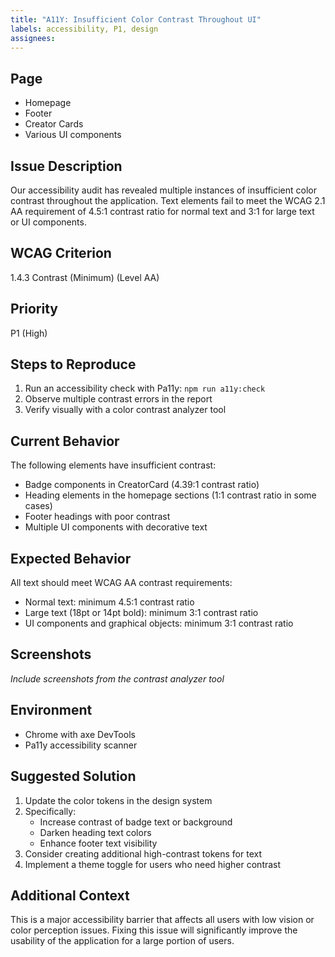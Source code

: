 ```yaml
---
title: "A11Y: Insufficient Color Contrast Throughout UI"
labels: accessibility, P1, design
assignees: 
---
```


## Page
- Homepage
- Footer
- Creator Cards
- Various UI components

## Issue Description
Our accessibility audit has revealed multiple instances of insufficient color contrast throughout the application. Text elements fail to meet the WCAG 2.1 AA requirement of 4.5:1 contrast ratio for normal text and 3:1 for large text or UI components.

## WCAG Criterion
1.4.3 Contrast (Minimum) (Level AA)

## Priority
P1 (High)

## Steps to Reproduce
1. Run an accessibility check with Pa11y: `npm run a11y:check`
2. Observe multiple contrast errors in the report
3. Verify visually with a color contrast analyzer tool

## Current Behavior
The following elements have insufficient contrast:
- Badge components in CreatorCard (4.39:1 contrast ratio)
- Heading elements in the homepage sections (1:1 contrast ratio in some cases)
- Footer headings with poor contrast
- Multiple UI components with decorative text

## Expected Behavior
All text should meet WCAG AA contrast requirements:
- Normal text: minimum 4.5:1 contrast ratio
- Large text (18pt or 14pt bold): minimum 3:1 contrast ratio
- UI components and graphical objects: minimum 3:1 contrast ratio

## Screenshots
*Include screenshots from the contrast analyzer tool*

## Environment
- Chrome with axe DevTools
- Pa11y accessibility scanner

## Suggested Solution
1. Update the color tokens in the design system
2. Specifically:
   - Increase contrast of badge text or background
   - Darken heading text colors
   - Enhance footer text visibility
3. Consider creating additional high-contrast tokens for text
4. Implement a theme toggle for users who need higher contrast

## Additional Context
This is a major accessibility barrier that affects all users with low vision or color perception issues. Fixing this issue will significantly improve the usability of the application for a large portion of users.